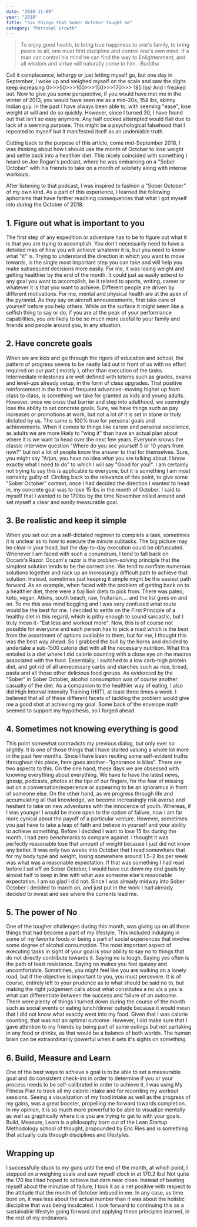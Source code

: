 ```yaml
---
date: "2018-11-09"
year: "2018"
title: "Six things that Sober October taught me"
category: "Personal Growth"
---
```


> To enjoy good health, to bring true happiness to one's family, to bring peace to all, one must first discipline and control one's own mind. If a man can control his mind he can find the way to Enlightenment, and all wisdom and virtue will naturally come to him. - Buddha

Call it complacence, lethargy or just letting myself go, but one day in September, I woke up and weighed myself on the scale and saw the digits keep increasing 0>>>50>>>100>>>150>>>170>>> 185 lbs! And I freaked out. Now to give you some perspective, if you would have met me in the winter of 2013, you would have seen me as a mid-20s, 154 lbs, skinny Indian guy. In the past I have always been able to, with seeming "ease", lose weight at will and do so quickly. However, since I turned 30, I have found out that isn't so easy anymore. Any half cocked attempted would flail due to lack of a seeming purpose. This might be a psychological falsehood that I repeated to myself but it manifested itself as an undeniable truth.

Cutting back to the purpose of this article, come mid-September 2018, I was thinking about how I should use the month of October to lose weight and settle back into a healthier diet. This nicely coincided with something I heard on Joe Rogan's podcast, where he was embarking on a "Sober October" with his friends to take on a month of sobriety along with intense workouts.

After listening to that podcast, I was inspired to fashion a "Sober October" of my own kind. As a part of this experience, I learned the following aphorisms that have farther reaching consequences that what I got myself into during the October of 2018.

## 1. Figure out what is important to you

The first step of any expedition or adventure has to be to figure out what it is that you are trying to accomplish. You don't necessarily need to have a detailed map of how you will achieve whatever it is, but you need to know what "it" is. Trying to understand the direction in which you want to move towards, is the single most important step you can take and will help you make subsequent decisions more easily.
For me, it was losing weight and getting healthier by the end of the month. It could just as easily extend to any goal you want to accomplish, be it related to sports, writing, career or whatever it is that you want to achieve. Different people are driven by different motivations. For me, mental and physical health are at the apex of the pyramid. As they say on aircraft announcements, first take care of yourself before you help others. While on the surface it might seem like a selfish thing to say or do, if you are at the peak of your performance capabilities, you are likely to be so much more useful to your family and friends and people around you, in any situation.

## 2. Have concrete goals

When we are kids and go through the rigors of education and school, the pattern of progress seems to be neatly laid out in front of us with no effort required on our part ( mostly ), other than execution of the tasks. Intermediate milestones are well defined with totems such as grades, exams and level-ups already setup, in the form of class upgrades. That positive reinforcement in the form of frequent advances - moving higher up from class to class, is something we take for granted as kids and young adults. However, once we cross that barrier and step into adulthood, we seemingly lose the ability to set concrete goals. Sure, we have things such as pay increases or promotions at work, but not a lot of it is set in stone or truly dictated by us.
The same is 100% true for personal goals and achievements. When it comes to things like career and personal excellence, as adults we are more likely to "wing it" than have an actual plan about where it is we want to head over the next few years. Everyone knows the classic interview question "Where do you see yourself 5 or 10 years from now?" but not a lot of people know the answer to that for themselves. Sure, you might say "Arjun, you have no idea what you are talking about. I know exactly what I need to do" to which I will say "Good for you!". I am certainly not trying to say this is applicable to everyone, but it is something I am most certainly guilty of.
Circling back to the relevance of this point, to give some "Sober October" context, once I had decided the direction I wanted to head in, my concrete goal was to lose 15 lbs in the month of October. I said to myself that I wanted to be 170lbs by the time November rolled around and set myself a clear and easily measurable goal.

## 3. Be realistic and keep it simple

When you set out on a self-dictated regimen to complete a task, sometimes it is unclear as to how to execute the minute subtasks. The big picture may be clear in your head, but the day-to-day execution could be obfuscated. Whenever I am faced with such a conundrum, I tend to fall back on Occam's Razor. Occam's razor is the problem-solving principle that the simplest solution tends to be the correct one. We tend to conflate numerous solutions together and rack up an increasingly difficult path to achieve that solution. Instead, sometimes just keeping it simple might be the easiest path forward.
As an example, when faced with the problem of getting back on to a healthier diet, there were a bajillion diets to pick from. There was paleo, keto, vegan, Atkins, south beach, raw, fruitarian…. and the list goes on and on. To me this was mind boggling and I was very confused what route would be the best for me. I decided to settle on the First Principle of a healthy diet in this regard, which is pithy enough to sound sarcastic, but I truly mean it - "Eat less and workout more". Now, this is of course not possible for everyone and each person has to pick a road which is the best from the assortment of options available to them, but for me, I thought this was the best way ahead. So I grabbed the bull by the horns and decided to undertake a sub-1500 calorie diet with all the necessary nutrition. What this entailed is a diet where I did calorie counting with a close eye on the macros associated with the food. Essentially, I switched to a low carb-high protein diet, and got rid of all unnecessary carbs and starches such as rice, bread, pasta and all those other delicious food groups. As evidenced by the "Sober" in Sober October, alcohol consumption was of course another casualty of the diet. As a companion to the healthier way of eating, I also did High Interval Intensity Training (HIIT), at least three times a week. I believed that all of these different facets of tackling the problem would give me a good shot at achieving my goal. Some back of the envelope math seemed to support my hypothesis, so I forged ahead.

## 4. Sometimes not knowing everything is good

This point somewhat contradicts my previous dialog, but only ever so slightly. It is one of those things that I have started valuing a whole lot more in the past few months. Since I have been reciting some self-evident truths throughout this piece, here goes another - "Ignorance is bliss". There are two aspects to this. On the one hand, these days we are obsessed with knowing everything about everything. We have to have the latest news, gossip, podcasts, photos at the tips of our fingers, for the fear of missing out on a conversation/experience or appearing to be an ignoramus in front of someone else. On the other hand, as we progress through life and accumulating all that knowledge, we become increasingly risk averse and hesitant to take on new adventures with the innocence of youth. Whereas, if I was younger I would be more open to the option of failure, now I am far more cynical about the payoff of a particular venture.
However, sometimes you just have to take a leap of faith and believe in yourself and your ability to achieve something. Before I decided I want to lose 15 lbs during the month, I had zero benchmarks to compare against. I thought it was perfectly reasonable lose that amount of weight because I just did not know any better. It was only two weeks into October that I read somewhere that for my body type and weight, losing somewhere around 1.5–2 lbs per week was what was a reasonable expectation. If that was something I had read before I set off on Sober October, I would have cut down my end goals by almost half to keep in line with what was someone else's reasonable expectation. I am so glad I did not. Since I was already midway into Sober October I decided to march on, and just put in the work I had already decided to invest and see where the currents lead me.

## 5. The power of No

One of the tougher challenges during this month, was giving up on all those things that had become a part of my lifestyle. This included indulging in some of my favorite foods or being a part of social experiences that involve some degree of alcohol consumption. The most important aspect of executing tasks in sight of your goal is your ability to say no to things that do not directly contribute towards it. Saying no is tough. Saying yes often is the path of least resistance. Saying no makes you feel queasy and uncomfortable. Sometimes, you might feel like you are walking on a lonely road, but if the objective is important to you, you must persevere. It is of course, entirely left to your prudence as to what should be said no to, but making the right judgement calls about what constitutes a no v/s a yes is what can differentiate between the success and failure of an outcome. There were plenty of things I turned down during the course of the month such as social events or eating lunch/dinner outside because it would mean that I did not know what exactly went into my food. Given that I was calorie counting, that was not an optimal outcome. However, I did make sure that I gave attention to my friends by being part of some outings but not partaking in any food or drinks, as that would be a balance of both worlds. The human brain can be extraordinarily powerful when it sets it's sights on something.

## 6. Build, Measure and Learn

One of the best ways to achieve a goal is to be able to set a measurable goal and do consistent check-ins in order to determine if you or your process needs to be self-calibrated in order to achieve it. I was using My Fitness Plan to track all my caloric intake and for recording my workout sessions. Seeing a visualization of my food intake as well as the progress of my gains, was a great booster, propelling me forward towards completion. In my opinion, it is so much more powerful to be able to visualize mentally as well as graphically where it is you are trying to get to with your goals. Build, Measure, Learn is a philosophy born out of the Lean Startup Methodology school of thought, propounded by Eric Ries and is something that actually cuts through disciplines and lifestyles.

## Wrapping up

I successfully stuck to my guns until the end of the month, at which point, I stepped on a weighing scale and saw myself clock in at 170.2 lbs! Not quite the 170 lbs I had hoped to achieve but darn near close. Instead of beating myself about the minutiae of failure, I took it as a net positive with respect to the attitude that the month of October imbued in me. In any case, as time bore on, it was less about the actual number than it was about the holistic discipline that was being inculcated. I look forward to continuing this as a sustainable lifestyle going forward and applying these principles learned, in the rest of my endeavors.